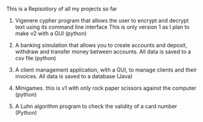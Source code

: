 This is a Repisotiory of all my projects so far

1. Vigenere cypher program that allows the user to encrypt and decrypt text using its command line interface
This is only version 1 as I plan to make v2 with a GUI (python)

2. A banking simulation that allows you to create accounts and deposit, withdraw and transfer money between accounts. All data is saved to a csv file (python)

3. A client management application, with a GUI, to manage clients and their invoices. All data is saved to a database (Java)

4. Minigames. this is v1 with only rock paper scissors against the computer (python)

5. A Luhn algorithm program to check the validity of a card number (Python)
